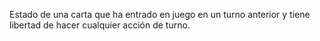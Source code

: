 Estado de una carta que ha entrado en juego en un turno anterior y tiene libertad de hacer cualquier acción de turno.